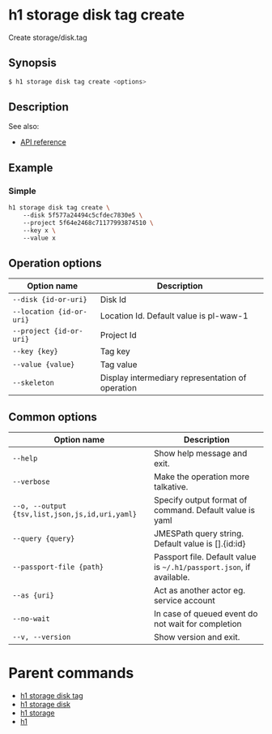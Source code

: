 
# h1 storage disk tag create

Create storage/disk.tag

## Synopsis

```bash
$ h1 storage disk tag create <options>
```

## Description

See also:

* [API reference](https://api.hyperone.com/v2/docs#operation/storage_project_disk_tag_create)

## Example


### Simple

```bash
h1 storage disk tag create \ 
	--disk 5f577a24494c5cfdec7830e5 \ 
	--project 5f64e2468c71177993874510 \ 
	--key x \ 
	--value x
```

## Operation options

| Option name                  | Description                                      |
| ---------------------------- | ------------------------------------------------ |
| ```--disk {id-or-uri}```     | Disk Id                                          |
| ```--location {id-or-uri}``` | Location Id. Default value is pl-waw-1           |
| ```--project {id-or-uri}```  | Project Id                                       |
| ```--key {key}```            | Tag key                                          |
| ```--value {value}```        | Tag value                                        |
| ```--skeleton```             | Display intermediary representation of operation |

## Common options

| Option name                                        | Description                                                              |
| -------------------------------------------------- | ------------------------------------------------------------------------ |
| ```--help```                                       | Show help message and exit.                                              |
| ```--verbose```                                    | Make the operation more talkative.                                       |
| ```--o, --output {tsv,list,json,js,id,uri,yaml}``` | Specify output format of command. Default value is yaml                  |
| ```--query {query}```                              | JMESPath query string. Default value is [].\{id:id\}                     |
| ```--passport-file {path}```                       | Passport file. Default value is ```~/.h1/passport.json```, if available. |
| ```--as {uri}```                                   | Act as another actor eg. service account                                 |
| ```--no-wait```                                    | In case of queued event do not wait for completion                       |
| ```--v, --version```                               | Show version and exit.                                                   |

# Parent commands

* [h1 storage disk tag](./../README.md)
* [h1 storage disk](./../../README.md)
* [h1 storage](./../../../README.md)
* [h1](./../../../../README.md)
